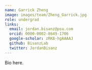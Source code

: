 ```yaml
---
name: Garrick Zheng
image: images/team/Zheng_Garrick.jpg
role: undergrad
links:
  email: jordan.bisanz@psu.com
  orcid: 0000-0002-8649-1706
  google-scholar: zRK8-hgAAAAJ
  github: BisanzLab
  twitter: JordanBisanz
---
```


Bio here.
